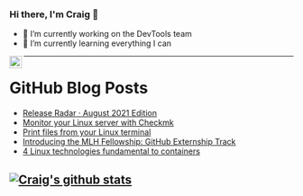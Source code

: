 ### Hi there, I'm Craig 👋

<!--
**CraigTeelFugro/CraigTeelFugro** is a ✨ _special_ ✨ repository because its `README.md` (this file) appears on your GitHub profile.

Here are some ideas to get you started:
-->

- 🔭 I’m currently working on the DevTools team
- 🌱 I’m currently learning everything I can

[<img align="left" alt="Craig Teel | LinkedIn" width="22px" src="https://cdn.jsdelivr.net/npm/simple-icons@v3/icons/linkedin.svg" />][linkedin]

---

# GitHub Blog Posts

<!-- BLOG-POST-LIST:START -->
- [Release Radar · August 2021 Edition](https://github.blog/2021-09-03-release-radar-aug-2021/)
- [Monitor your Linux server with Checkmk](https://opensource.com/article/21/8/monitor-linux-server-checkmk)
- [Print files from your Linux terminal](https://opensource.com/article/21/9/print-files-linux)
- [Introducing the MLH Fellowship: GitHub Externship Track](https://github.blog/2021-09-02-introducing-the-mlh-fellowship-github-externship-track/)
- [4 Linux technologies fundamental to containers](https://opensource.com/article/21/8/container-linux-technology)
<!-- BLOG-POST-LIST:END -->

## [![Craig's github stats](https://github-readme-stats.vercel.app/api?username=craigteelfugro)](https://github.com/anuraghazra/github-readme-stats)


[linkedin]: https://linkedin.com/in/craig-teel-b8786771
